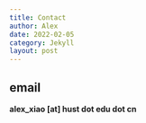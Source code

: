 ```yaml
---
title: Contact
author: Alex
date: 2022-02-05
category: Jekyll
layout: post
---
```


## email

**alex_xiao [at] hust dot edu dot cn**